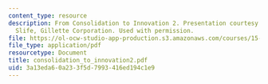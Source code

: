 ```yaml
---
content_type: resource
description: From Consolidation to Innovation 2. Presentation courtesy of Dr. Charles
  Slife, Gillette Corporation. Used with permission.
file: https://ol-ocw-studio-app-production.s3.amazonaws.com/courses/15-990-architecture-and-communication-in-organizations-fall-2003/3a13eda60a233f5d7993416ed194c1e9_consolidation_to_innovation2.pdf
file_type: application/pdf
resourcetype: Document
title: consolidation_to_innovation2.pdf
uid: 3a13eda6-0a23-3f5d-7993-416ed194c1e9
---
```

